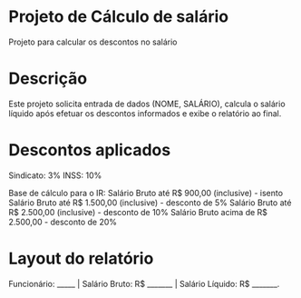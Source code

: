 # Projeto de Cálculo de salário
Projeto para calcular os descontos no salário

# Descrição
Este projeto solicita entrada de dados (NOME, SALÁRIO), calcula o salário líquido após efetuar os descontos informados e exibe o relatório ao final.

# Descontos aplicados
Sindicato: 3%
INSS: 10%

Base de cálculo para o IR:
Salário Bruto até R$ 900,00 (inclusive) - isento
Salário Bruto até R$ 1.500,00 (inclusive) - desconto de 5%
Salário Bruto até R$ 2.500,00 (inclusive) - desconto de 10%
Salário Bruto acima de R$ 2.500,00 - desconto de 20%

# Layout do relatório
Funcionário: _____ | Salário Bruto: R$ _______ | Salário Líquido: R$ _______.
